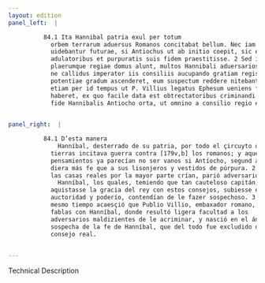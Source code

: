 ```yaml
---
layout: edition
panel_left:  |

          84.1 Ita Hannibal patria exul per totum
            orbem terrarum aduersus Romanos concitabat bellum. Nec iam inanes eae cogitationes
            uidebantur futurae, si Antiochus ut ab initio coepit, sic etiam postea ei magis quam
            adulatoribus et purpuratis suis fidem praestitisse. 2 Sed inuidia quam
            plaerumque regiae domus alunt, multos Hannibali aduersarios peperit, qui cum uererentur,
            ne callidus imperator iis consiliis aucupando gratiam regis in maximum auctoritatis et
            potentiae gradum ascenderet, eum suspectum reddere nitebantur. 3 Accidit
            etiam per id tempus ut P. Villius legatus Ephesum ueniens frequentem cum Poeno sermonem
            haberet, ex quo facile data est obtrectatoribus criminandi facultas et tanta suspicio de
            fide Hannibalis Antiocho orta, ut omnino a consilio regio excluderetur.
        

panel_right:  |

          84.1 D’esta manera
              Hanníbal, desterrado de su patria, por todo el çircuyto de las
            tierras incitava guerra contra [179v,b] los romanos; y aquestos sus
            pensamientos ya parecían no ser vanos si Antíocho, segund avía començado, después le
            diera más fe que a sus lisonjeros y vestidos de púrpura. 2 Mas la invidia que
            las casas reales por la mayor parte crían, parió adversarios a
              Hanníbal, los quales, temiendo que tan cauteloso capitán, si
            aquistasse la gracia del rey con estos consejos, subiesse en muy alto grado de
            auctoridad y poderío, contendían de le fazer sospechoso. 3 Assí mesmo, en el
            mesmo tiempo acaesçió que Publio Villio, embaxador romano, vino a Épheso y ovo muchas
            fablas con Hanníbal, donde resultó ligera facultad a los
            adversarios maldizientes de le acriminar, y nasció en el ánimo de Anthíoco tanta
            sospecha de la fe de Hanníbal, que del todo fue excludido del
            consejo real.
        

---
```


 Technical Description 